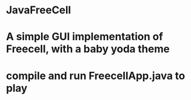 # JavaFreeCell

# A simple GUI implementation of Freecell, with a baby yoda theme
# compile and run FreecellApp.java to play
